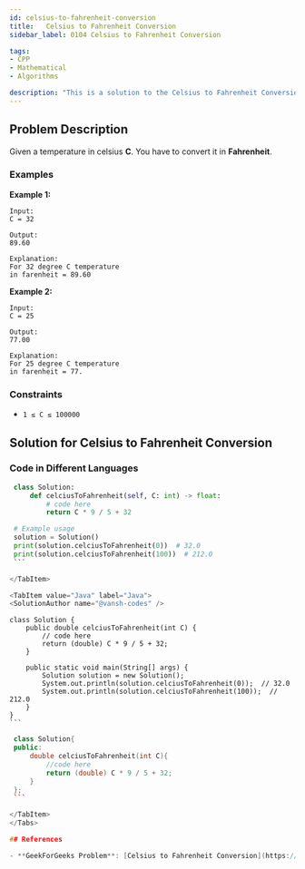 ```yaml
---
id: celsius-to-fahrenheit-conversion
title:   Celsius to Fahrenheit Conversion
sidebar_label: 0104 Celsius to Fahrenheit Conversion

tags:
- CPP
- Mathematical
- Algorithms

description: "This is a solution to the Celsius to Fahrenheit Conversion problem on GeeksForGeeks."
---
```


## Problem Description
Given a temperature in celsius **C**. You have to convert it in **Fahrenheit**.

### Examples

**Example 1:**
```
Input: 
C = 32

Output:
89.60

Explanation:
For 32 degree C temperature 
in farenheit = 89.60
```

**Example 2:**
```
Input: 
C = 25

Output:
77.00

Explanation:
For 25 degree C temperature 
in farenheit = 77.
```

### Constraints
- `1 ≤ C ≤ 100000`


## Solution for Celsius to Fahrenheit Conversion

### Code in Different Languages

<Tabs>

<TabItem value="Python" label="Python">
<SolutionAuthor name="@vansh-codes" />

   ```python
    class Solution:
        def celciusToFahrenheit(self, C: int) -> float:
            # code here
            return C * 9 / 5 + 32

    # Example usage
    solution = Solution()
    print(solution.celciusToFahrenheit(0))  # 32.0
    print(solution.celciusToFahrenheit(100))  # 212.0
    ```

</TabItem>

<TabItem value="Java" label="Java">
<SolutionAuthor name="@vansh-codes" />

   ```
    class Solution {
        public double celciusToFahrenheit(int C) {
            // code here
            return (double) C * 9 / 5 + 32;
        }

        public static void main(String[] args) {
            Solution solution = new Solution();
            System.out.println(solution.celciusToFahrenheit(0));  // 32.0
            System.out.println(solution.celciusToFahrenheit(100));  // 212.0
        }
    }
    ```

</TabItem>

<TabItem value="C++" label="C++">
<SolutionAuthor name="@vansh-codes" />

   ```cpp
    class Solution{
    public:
        double celciusToFahrenheit(int C){
            //code here
            return (double) C * 9 / 5 + 32;
        }
    };
    ```

</TabItem>
</Tabs>

## References

- **GeekForGeeks Problem**: [Celsius to Fahrenheit Conversion](https://www.geeksforgeeks.org/problems/celsius-to-fahrenheit-conversion5212/1)
